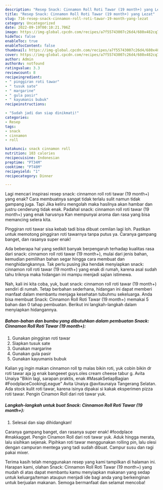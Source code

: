 ```yaml
---
description: "Resep Snack: Cinnamon Roll Roti Tawar (19 month+) yang Lezat"
title: "Resep Snack: Cinnamon Roll Roti Tawar (19 month+) yang Lezat"
slug: 716-resep-snack-cinnamon-roll-roti-tawar-19-month-yang-lezat
category: Uncategorized
date: 2022-09-19T00:10:21.706Z
image: https://img-global.cpcdn.com/recipes/a7f55743007c26d4/680x482cq70/snack-cinnamon-roll-roti-tawar-19-month-foto-resep-utama.jpg
hideToc: false
enableToc: true
enableTocContent: false
thumbnail: https://img-global.cpcdn.com/recipes/a7f55743007c26d4/680x482cq70/snack-cinnamon-roll-roti-tawar-19-month-foto-resep-utama.jpg
cover: https://img-global.cpcdn.com/recipes/a7f55743007c26d4/680x482cq70/snack-cinnamon-roll-roti-tawar-19-month-foto-resep-utama.jpg
author: Admin
authorAv: notfound
ratingvalue: 3.3
reviewcount: 8
recipeingredient:
- " pinggiran roti tawar"
- " tusuk sate"
- " margarine"
- " gula pasir"
- " kayumanis bubuk"
recipeinstructions:

- "Sudah jadi dan siap dinikmati!"
categories:
- Resep
tags:
- snack
- cinnamon
- roll

katakunci: snack cinnamon roll 
nutrition: 103 calories
recipecuisine: Indonesian
preptime: "PT34M"
cooktime: "PT48M"
recipeyield: "1"
recipecategory: Dinner

---
```



Lagi mencari inspirasi resep snack: cinnamon roll roti tawar (19 month+) yang enak? Cara membuatnya sangat tidak terlalu sulit namun tidak gampang juga. Tapi Jika keliru mengolah maka hasilnya akan hambar dan justru cenderung tidak enak. Padahal snack: cinnamon roll roti tawar (19 month+) yang enak harusnya Kan mempunyai aroma dan rasa yang bisa memancing selera kita.


Pinggiran roti tawar sisa kebab tadi bisa dibuat cemilan lagi loh. Pastikan untuk memotong pinggiran roti tawarnya tanpa putus ya. Caranya gampang banget, dan rasanya super enak!

Ada beberapa hal yang sedikit banyak berpengaruh terhadap kualitas rasa dari snack: cinnamon roll roti tawar (19 month+), mulai dari jenis bahan, kemudian pemilihan bahan segar hingga cara membuat dan menghidangkannya. Tak perlu pusing jika hendak menyiapkan snack: cinnamon roll roti tawar (19 month+) yang enak di rumah, karena asal sudah tahu triknya maka hidangan ini mampu menjadi sajian istimewa.


Nah, kali ini kita coba, yuk, buat snack: cinnamon roll roti tawar (19 month+) sendiri di rumah. Tetap berbahan sederhana, hidangan ini dapat memberi manfaat dalam membantu menjaga kesehatan tubuhmu sekeluarga. Anda bisa membuat Snack: Cinnamon Roll Roti Tawar (19 month+) memakai 5 bahan dan 0 tahap pembuatan. Berikut ini langkah-langkah dalam menyiapkan hidangannya.

<!--inarticleads1-->

##### Bahan-bahan dan bumbu yang dibutuhkan dalam pembuatan Snack: Cinnamon Roll Roti Tawar (19 month+):

1. Gunakan  pinggiran roti tawar
1. Siapkan  tusuk sate
1. Gunakan  margarine
1. Gunakan  gula pasir
1. Gunakan  kayumanis bubuk


Kalian yg ingin makan cinnamon roll tp malas bikin roti, yuk cobin bikin dr roti tawar aja jg enak bangeeet guys.oles cream cheese tabur g. Avita Unaiya &#34;Bikin lagi, sarapan praktis, enak #MasakSetiapBagian #FoodplaceCookingLeague&#34; Avita Unaiya @avitaunaiya Tangerang Selatan. Ada stock kulit roti tawar, karena isinya dipakai si kakak eksperimen pizza roti tawar. Pengin Cinamon Roll dari roti tawar yuk. 

<!--inarticleads2-->

##### Langkah-langkah untuk buat Snack: Cinnamon Roll Roti Tawar (19 month+):


1. Selesai dan siap dihidangkan!

Caranya gampang banget, dan rasanya super enak! #foodplace #makkagget. Pengin Cinamon Roll dari roti tawar yuk. Aduk hingga merata, lalu sisihkan sejenak. Pipihkan roti tawar menggunakan rolling pin, lalu olesi dengan campuran mentega yang tadi sudah dibuat. Campur susu dan ragi pakai mixer. 

Terima kasih telah menggunakan resep yang kami tampilkan di halaman ini. Harapan kami, olahan Snack: Cinnamon Roll Roti Tawar (19 month+) yang mudah di atas dapat membantu kamu menyiapkan makanan yang sedap untuk keluarga/teman ataupun menjadi ide bagi anda yang berkeinginan untuk berjualan makanan. Semoga bermanfaat dan selamat mencoba!
